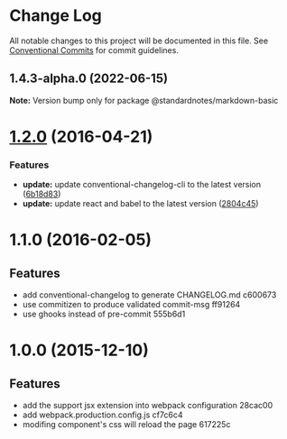 # Change Log

All notable changes to this project will be documented in this file.
See [Conventional Commits](https://conventionalcommits.org) for commit guidelines.

## 1.4.3-alpha.0 (2022-06-15)

**Note:** Version bump only for package @standardnotes/markdown-basic

<a name="1.2.0"></a>
# [1.2.0](https://github.com/ruanyf/react-babel-webpack-boilerplate/compare/2804c45...v1.2.0) (2016-04-21)

### Features

* **update:** update conventional-changelog-cli to the latest version ([6b18d83](https://github.com/ruanyf/react-babel-webpack-boilerplate/commit/6b18d83))
* **update:** update react and babel to the latest version ([2804c45](https://github.com/ruanyf/react-babel-webpack-boilerplate/commit/2804c45))

<a name="1.1.0"></a>
# 1.1.0 (2016-02-05)

## Features

* add conventional-changelog to generate CHANGELOG.md c600673
* use commitizen to produce validated commit-msg ff91264
* use ghooks instead of pre-commit 555b6d1

<a name="1.0.0"></a>
# 1.0.0 (2015-12-10)

## Features

* add the support jsx extension into webpack configuration 28cac00
* add webpack.production.config.js cf7c6c4
* modifing component's css will reload the page 617225c
